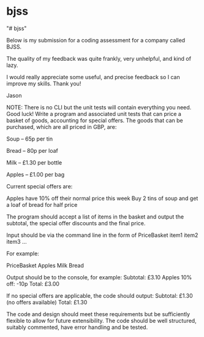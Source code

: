 # bjss
"# bjss"

Below is my submission for a coding assessment for a company called BJSS.

The quality of my feedback was quite frankly, very unhelpful, and kind of lazy.

I would really appreciate some useful, and precise feedback so I can improve my skills. Thank you!

Jason

NOTE: There is no CLI but the unit tests will contain everything you need. Good luck!
Write a program and associated unit tests that can price a basket of goods, accounting for special offers. The goods that can be purchased, which are all priced in GBP, are:

Soup – 65p per tin

Bread – 80p per loaf

Milk – £1.30 per bottle

Apples – £1.00 per bag

Current special offers are:

Apples have 10% off their normal price this week Buy 2 tins of soup and get a loaf of bread for half price

The program should accept a list of items in the basket and output the subtotal, the special offer discounts and the final price.

Input should be via the command line in the form of PriceBasket item1 item2 item3 ...

For example:

PriceBasket Apples Milk Bread

Output should be to the console, for example: Subtotal: £3.10 Apples 10% off: -10p Total: £3.00

If no special offers are applicable, the code should output: Subtotal: £1.30 (no offers available) Total: £1.30

The code and design should meet these requirements but be sufficiently flexible to allow for future extensibility. The code should be well structured, suitably commented, have error handling and be tested.
